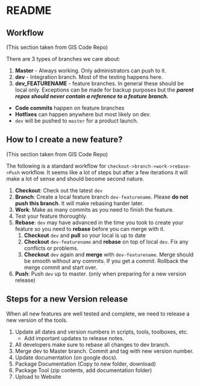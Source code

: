 # README #

## Workflow

(This section taken from GIS Code Repo)

There are 3 types of branches we care about:

1. **Master** - Always working. Only administrators can push to it.
2. **dev** - Integration branch. Most of the testing happens here. 
3. **dev_FEATURENAME** - feature branches. In general these should be local only. Exceptions can be made for backup purposes but the ***parent repos should never contain a reference to a feature branch.***

* **Code commits** happen on feature branches
* **Hotfixes** can happen anywhere but most likely on dev.
* `dev` will be pushed to `master` for a product launch.  

## How to I create a new feature?

(This section taken from GIS Code Repo)

The following is a standard workflow for `checkout->branch->work->rebase->Push` workflow. It seems like a lot of steps but after a few iterations it will make a lot of sense and should become second nature.

1. **Checkout**: Check out the latest `dev`
2. **Branch**: Create a local feature branch `dev-featurename`. Please **do not push this branch**. It will make rebasing harder later.
3. **Work**: Make as many commits as you need to finish the feature.
4. Test your feature thoroughly. 
5. **Rebase**: `dev` may have advanced in the time you took to create your feature so you need to **rebase** before you can merge with it. 
    1. **Checkout** `dev` and **pull** so your local is up to date
    2. **Checkout** `dev-featurename` and **rebase** on top of local `dev`. Fix any conflicts or problems.
    3. **Checkout** `dev` again and **merge** with `dev-featurename`. Merge should be smooth without any commits. If you get a commit. Rollback the merge commit and start over.
6. **Push**: Push `dev` up to master. (only when preparing for a new version release)

## Steps for a new Version release

When all new features are well tested and complete, we need to release a new version of the tools.

1. Update all dates and version numbers in scripts, tools, toolboxes, etc.
    * Add important updates to release notes.
2. All developers make sure to rebase all changes to dev branch.
3. Merge dev to Master branch. Commit and tag with new version number.
4. Update documentation (on google docs).
1. Package Documentation (Copy to new folder, download)
2. Package Tool (zip contents, add documentation folder)
3. Upload to Website
